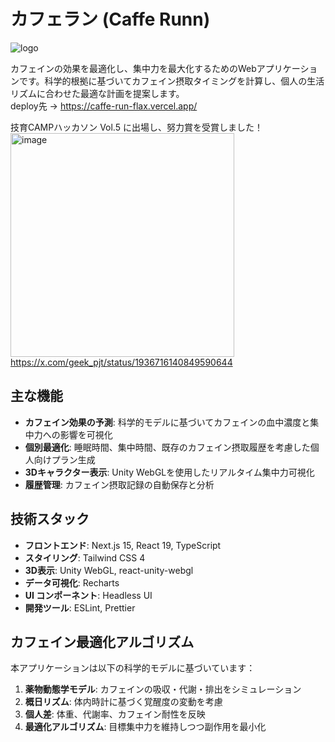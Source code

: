 # カフェラン (Caffe Runn)

![logo](https://github.com/user-attachments/assets/aeac4111-073b-433c-8ba0-51f8506ddab1)

カフェインの効果を最適化し、集中力を最大化するためのWebアプリケーションです。科学的根拠に基づいてカフェイン摂取タイミングを計算し、個人の生活リズムに合わせた最適な計画を提案します。  
deploy先 -> https://caffe-run-flax.vercel.app/


技育CAMPハッカソン Vol.5 に出場し、努力賞を受賞しました！
<img width="358" alt="image" src="https://github.com/user-attachments/assets/2fe28879-0509-4f8e-a880-71c44e160c74" />
https://x.com/geek_pjt/status/1936716140849590644


## 主な機能

- **カフェイン効果の予測**: 科学的モデルに基づいてカフェインの血中濃度と集中力への影響を可視化
- **個別最適化**: 睡眠時間、集中時間、既存のカフェイン摂取履歴を考慮した個人向けプラン生成
- **3Dキャラクター表示**: Unity WebGLを使用したリアルタイム集中力可視化
- **履歴管理**: カフェイン摂取記録の自動保存と分析

## 技術スタック

- **フロントエンド**: Next.js 15, React 19, TypeScript
- **スタイリング**: Tailwind CSS 4
- **3D表示**: Unity WebGL, react-unity-webgl
- **データ可視化**: Recharts
- **UI コンポーネント**: Headless UI
- **開発ツール**: ESLint, Prettier


## カフェイン最適化アルゴリズム

本アプリケーションは以下の科学的モデルに基づいています：

1. **薬物動態学モデル**: カフェインの吸収・代謝・排出をシミュレーション
2. **概日リズム**: 体内時計に基づく覚醒度の変動を考慮
3. **個人差**: 体重、代謝率、カフェイン耐性を反映
4. **最適化アルゴリズム**: 目標集中力を維持しつつ副作用を最小化

